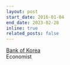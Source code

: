 ```yaml
---
layout: post
start_date: 2016-01-04
end_date: 2023-02-28
inline: true
related_posts: false
---
```


[Bank of Korea](https://www.bok.or.kr/eng/main/main.do)  
Economist